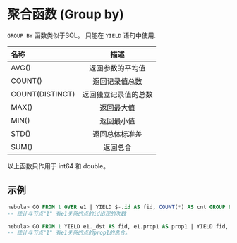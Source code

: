 # 聚合函数 (Group by)

 `GROUP BY` 函数类似于SQL。 只能在 `YIELD` 语句中使用.

|名称 | 描述 |
|:----|:----:|
| AVG()           | 返回参数的平均值 |
| COUNT()         | 返回记录值总数 |
| COUNT(DISTINCT) | 返回独立记录值的总数 |
| MAX()           | 返回最大值 |
| MIN()           | 返回最小值 |
| STD()           | 返回总体标准差 |
| SUM()       | 返回总合 |

以上函数只作用于 int64 和 double。

## 示例

```sql
nebula> GO FROM 1 OVER e1 | YIELD $-.id AS fid, COUNT(*) AS cnt GROUP BY fid
-- 统计与节点"1" 有e1关系的点的id出现的次数

nebula> GO FROM 1 YIELD e1._dst AS fid, e1.prop1 AS prop1 | YIELD fid, SUM(prop1) GROUP BY fid
-- 统计与节点"1" 有e1关系的点的prop1的总合。
```
